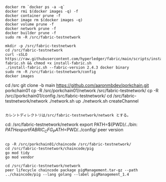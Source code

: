 ```
docker rm `docker ps -a -q`
docker rmi $(docker images -q) -f
docker container prune -f
docker image rm $(docker images -q)
docker volume prune -f
docker network prune -f
docker builder prune -f
sudo rm -R /src/fabric-testnetwork
```

```
mkdir -p /src/fabric-testnetwork
cd /src/fabric-testnetwork
curl -sSLO https://raw.githubusercontent.com/hyperledger/fabric/main/scripts/install-fabric.sh && chmod +x install-fabric.sh
./install-fabric.sh --fabric-version 2.4.3 docker binary
sudo rm -R /src/fabric-testnetwork/config
docker images
```

cd /src
git clone -b main https://github.com/aaronmbdev/porkchain.git porkchain01
cp -R /src/porkchain01/network /src/fabric-testnetwork/
cp -R /src//porkchain01/config /src/fabric-testnetwork/
cd /src/fabric-testnetwork/network
./network.sh up
./network.sh createChannel
```

カレントディレクトリは/src/fabric-testnetwork/network とする。

```
cd: /src/fabric-testnetwork/network export PATH=${PWD}/../bin: $PATH
export FABRIC_CFG_PATH=$PWD/../config/
peer version
```

cp -R /src/porkchain01/chaincode /src/fabric-testnetwork/
cd /src/fabric-testnetwork/chaincode/pig
go mod tidy
go mod vendor

cd /src/fabric-testnetwork/network
peer lifecycle chaincode package pigManagement.tar-gz --path ../chaincode/pig --lang golang --label pigManagement_1.4
